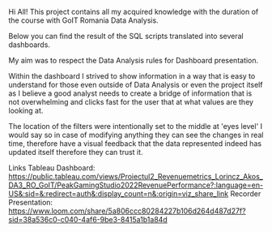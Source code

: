 Hi All! This project contains all my acquired knowledge with the duration of the course with GoIT Romania Data Analysis.

Below you can find the result of the SQL scripts translated into several dashboards.

My aim was to respect the Data Analysis rules for Dashboard presentation.

Within the dashboard I strived to show information in a way that is easy to understand for those even outside of Data Analysis or even the project itself
as I believe a good analyst needs to create a bridge of information that is not overwhelming and clicks fast for the user that at what values are they looking at.

The location of the filters were intentionally set to the middle at 'eyes level' I would say so in case of modifying anything they can see the changes in real time,
therefore have a visual feedback that the data represented indeed has updated itself therefore they can trust it.

Links
Tableau Dashboard: https://public.tableau.com/views/Proiectul2_Revenuemetrics_Lorincz_Akos_DA3_RO_GoIT/PeakGamingStudio2022RevenuePerformance?:language=en-US&:sid=&:redirect=auth&:display_count=n&:origin=viz_share_link
Recorder Presentation: https://www.loom.com/share/5a806ccc80284227b106d264d487d27f?sid=38a536c0-c040-4af6-9be3-8415a1b1a84d

